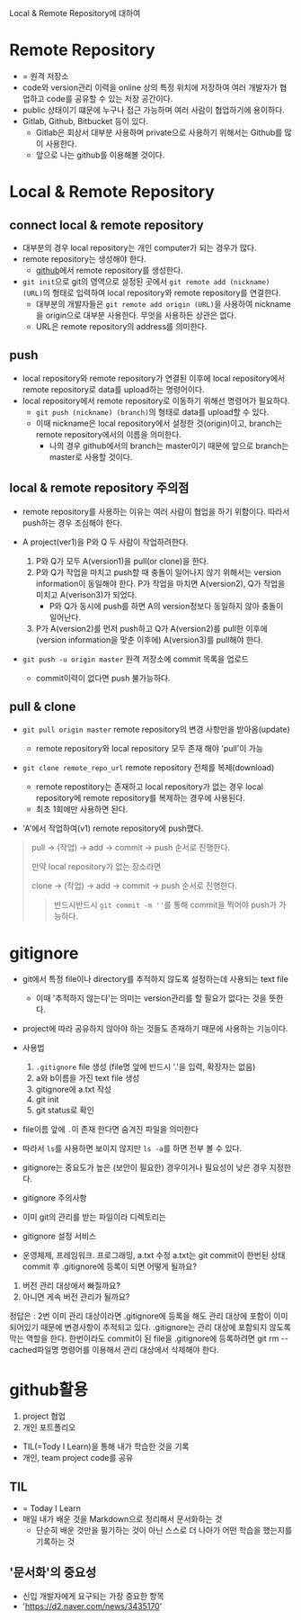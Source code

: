 Local & Remote Repository에 대하여

# Remote Repository
* = 원격 저장소
* code와 version관리 이력을 online 상의 특정 위치에 저장하여 여러 개발자가 협업하고 code를 공유할 수 있는 저장 공간이다.
* public 상태이기 떄문에 누구나 접근 가능하며 여러 사람이 협업하기에 용이하다.
* Gitlab, Github, Bitbucket 등이 있다.
    * Gitlab은 회상서 대부분 사용하며 private으로 사용하기 위해서는 Github를 많이 사용한다.
    * 앞으로 나는 github를 이용해볼 것이다.

# Local & Remote Repository

## connect local & remote repository
* 대부분의 경우 local repository는 개인 computer가 되는 경우가 많다.
* remote repository는 생성해야 한다.
    * [github](https://github.com/blackburi/TIL)에서 remote repository를 생성한다.
* `git init`으로 git의 영역으로 설정된 곳에서 `git remote add (nickname) (URL)`의 형태로 입력하여 local repository와 remote repository를 연결한다.
    * 대부분의 개발자들은 `git remote add origin (URL)`을 사용하여 nickname을 origin으로 대부분 사용한다. 무엇을 사용하든 상관은 없다.
    * URL은 remote repository의 address를 의미한다.

## push
* local repository와 remote repository가 연결된 이후에 local repository에서 remote repository로 data를 upload하는 명령어이다.
* local repository에서 remote repository로 이동하기 위해선 명령어가 필요하다.
    * `git push (nickname) (branch)`의 형태로 data를 upload할 수 있다.
    * 이때 nickname은 local repository에서 설정한 것(origin)이고, branch는 remote repository에서의 이름을 의미한다.
        * 나의 경우 github에서의 branch는 master이기 때문에 앞으로 branch는 master로 사용할 것이다.

## local & remote repository 주의점
* remote repository를 사용하는 이유는 여러 사람이 협업을 하기 위함이다. 따라서 push하는 경우 조심해야 한다.
* A project(ver1)을 P와 Q 두 사람이 작업하려한다.
    1. P와 Q가 모두 A(version1)을 pull(or clone)을 한다.
    2. P와 Q가 작업을 마치고 push할 때 충돌이 일어나지 않기 위해서는 version information이 동일해야 한다. P가 작업을 마치면 A(version2), Q가 작업을 미치고 A(verison3)가 되었다.
        * P와 Q가 동시에 push를 하면 A의 version정보다 동일하지 않아 충돌이 일어난다.
    3. P가 A(version2)를 먼저 push하고 Q가 A(version2)를 pull한 이후에(version information을 맞춘 이후에) A(version3)를 pull해야 한다.

            
* `git push -u origin master` 원격 저장소에 commit 목록을 업로드
    * commit이력이 없다면 push 불가능하다.

## pull & clone
* `git pull origin master` remote repository의 변경 사항만을 받아옴(update)
    * remote repository와 local repository 모두 존재 해야 'pull'이 가능
* `git clone remote_repo_url` remote repository 전체를 복제(download)
    * remote repostitory는 존재하고 local repository가 없는 경우 local repository에 remote repository를 복제하는 경우에 사용된다.
    * 최초 1회에만 사용하면 된다.

* 'A'에서 작업하여(v1) remote repository에 push했다.

> pull -> (작업) -> add -> commit -> push 순서로 진행한다.
>
> 만약 local repository가 없는 장소라면
>
> clone -> (작업) -> add -> commit -> push 순서로 진행한다.
>> 반드시반드시 `git commit -m ''`를 통해 commit을 찍어야 push가 가능하다.

# gitignore
* git에서 특정 file이나 directory를 추적하지 않도록 설정하는데 사용되는 text file
    * 이때 '추적하지 않는다'는 의미는 version관리를 할 필요가 없다는 것을 뜻한다.
* project에 따라 공유하지 않아야 하는 것들도 존재하기 때문에 사용하는 기능이다.
* 사용법
    1. `.gitignore` file 생성 (file명 앞에 반드시 '.'을 입력, 확장자는 없음)
    2. a와 b이름을 가진 text file 생성
    3. gitignore에 a.txt 작성
    4. git init
    5. git status로 확인








* file이름 앞에 `.`이 존재 한다면 숨겨진 파일을 의미한다
* 따라서 `ls`를 사용하면 보이지 않지만 `ls -a`를 하면 전부 볼 수 있다.

* gitignore는 중요도가 높은 (보안이 필요한) 경우이거나 필요성이 낮은 경우 지정한다.

* gitignore 주의사항
* 이미 git의 관리를 받는 파일이라 디렉토리는 

* gitignore 설정 서비스
* 운영체제, 프레임워크. 프로그래밍, 
a.txt 수정
a.txt는 git commit이 한번된 상태
commit 후 .gitignore에 등록이 되면
어떻게 될까요?

1. 버전 관리 대상에서 빠질까요?
2. 아니면 게속 버전 관리가 될까요?

정답은 : 2번
이미 관리 대상이라면 .gitignore에 등록을 해도 관리 대상에 포함이 이미 되어있기 때문에 변경사항이 추적되고 있다.
.gitignore는 관리 대상에 포함되지 않도록 막는 역할을 한다.
한번이라도 commit이 된 file을 .gitignore에 등록하려면
git rm --cached파일명
명령어를 이용해서 관리 대상에서 삭제해야 한다.
# github활용
1. project 협업
2. 개인 포트폴리오

* TIL(=Tody I Learn)을 통해 내가 학습한 것을 기록
* 개인, team project code를 공유

## TIL
* = Today I Learn
* 매일 내가 배운 것을 Markdown으로 정리해서 문서화하는 것
    * 단순히 배운 것만을 필기하는 것이 아닌 스스로 더 나아가 어떤 학습을 했는지를 기록하는 것

## '문서화'의 중요성
* 신입 개발자에게 요구되는 가장 중요한 항목
* 'https://d2.naver.com/news/3435170'